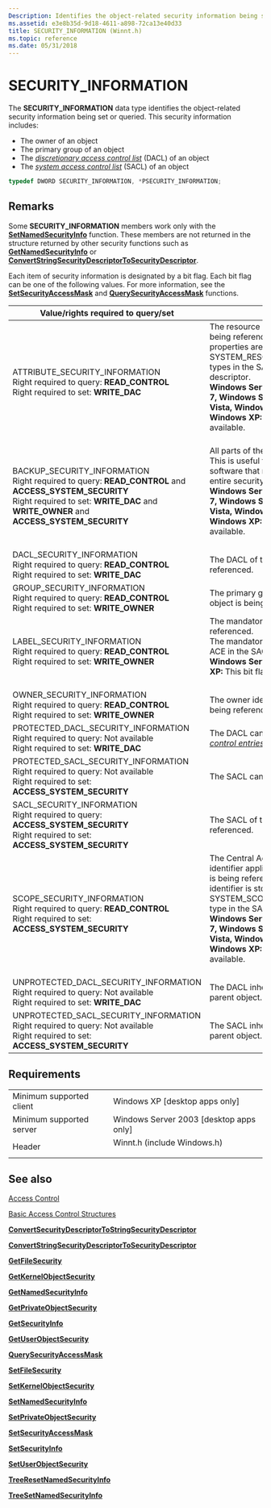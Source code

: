 ```yaml
---
Description: Identifies the object-related security information being set or queried.
ms.assetid: e3e8b35d-9d18-4611-a898-72ca13e40d33
title: SECURITY_INFORMATION (Winnt.h)
ms.topic: reference
ms.date: 05/31/2018
---
```


# SECURITY\_INFORMATION

The **SECURITY\_INFORMATION** data type identifies the object-related security information being set or queried. This security information includes:

-   The owner of an object
-   The primary group of an object
-   The [*discretionary access control list*](https://docs.microsoft.com/windows/desktop/SecGloss/d-gly) (DACL) of an object
-   The [*system access control list*](https://docs.microsoft.com/windows/desktop/SecGloss/s-gly) (SACL) of an object


```C++
typedef DWORD SECURITY_INFORMATION, *PSECURITY_INFORMATION;
```



## Remarks

Some **SECURITY\_INFORMATION** members work only with the [**SetNamedSecurityInfo**](/windows/desktop/api/Aclapi/nf-aclapi-setnamedsecurityinfoa) function. These members are not returned in the structure returned by other security functions such as [**GetNamedSecurityInfo**](/windows/desktop/api/Aclapi/nf-aclapi-getnamedsecurityinfoa) or [**ConvertStringSecurityDescriptorToSecurityDescriptor**](/windows/desktop/api/Sddl/nf-sddl-convertstringsecuritydescriptortosecuritydescriptora).

Each item of security information is designated by a bit flag. Each bit flag can be one of the following values. For more information, see the [**SetSecurityAccessMask**](/windows/desktop/api/Securitybaseapi/nf-securitybaseapi-setsecurityaccessmask) and [**QuerySecurityAccessMask**](/windows/desktop/api/Securitybaseapi/nf-securitybaseapi-querysecurityaccessmask) functions.



| Value/rights required to query/set                                                                                                                                                                                                     | Meaning                                                                                                                                                                                                                                                                                                                                                                       |
|----------------------------------------------------------------------------------------------------------------------------------------------------------------------------------------------------------------------------------------|-------------------------------------------------------------------------------------------------------------------------------------------------------------------------------------------------------------------------------------------------------------------------------------------------------------------------------------------------------------------------------|
| ATTRIBUTE\_SECURITY\_INFORMATION<br/> Right required to query: **READ\_CONTROL**<br/> Right required to set: **WRITE\_DAC**<br/>                                                                                     | The resource properties of the object being referenced. The resource properties are stored in SYSTEM\_RESOURCE\_ATTRIBUTE\_ACE types in the SACL of the security descriptor.<br/> **Windows Server 2008 R2, Windows 7, Windows Server 2008, Windows Vista, Windows Server 2003 and Windows XP:** This bit flag is not available.<br/> <br/>                 |
| BACKUP\_SECURITY\_INFORMATION<br/> Right required to query: **READ\_CONTROL** and **ACCESS\_SYSTEM\_SECURITY**<br/> Right required to set: **WRITE\_DAC** and **WRITE\_OWNER** and **ACCESS\_SYSTEM\_SECURITY**<br/> | All parts of the security descriptor. This is useful for backup and restore software that needs to preserve the entire security descriptor.<br/> **Windows Server 2008 R2, Windows 7, Windows Server 2008, Windows Vista, Windows Server 2003 and Windows XP:** This bit flag is not available.<br/> <br/>                                                  |
| DACL\_SECURITY\_INFORMATION<br/> Right required to query: **READ\_CONTROL**<br/> Right required to set: **WRITE\_DAC**<br/>                                                                                          | The DACL of the object is being referenced.<br/>                                                                                                                                                                                                                                                                                                                        |
| GROUP\_SECURITY\_INFORMATION<br/> Right required to query: **READ\_CONTROL**<br/> Right required to set: **WRITE\_OWNER** <br/>                                                                                      | The primary group identifier of the object is being referenced.<br/>                                                                                                                                                                                                                                                                                                    |
| LABEL\_SECURITY\_INFORMATION<br/> Right required to query: **READ\_CONTROL**<br/> Right required to set: **WRITE\_OWNER** <br/>                                                                                      | The mandatory integrity label is being referenced.<br/> The mandatory integrity label is an ACE in the SACL of the object.<br/> **Windows Server 2003 and Windows XP:** This bit flag is not available.<br/> <br/>                                                                                                                                    |
| OWNER\_SECURITY\_INFORMATION<br/> Right required to query: **READ\_CONTROL**<br/> Right required to set: **WRITE\_OWNER** <br/>                                                                                      | The owner identifier of the object is being referenced.<br/>                                                                                                                                                                                                                                                                                                            |
| PROTECTED\_DACL\_SECURITY\_INFORMATION<br/> Right required to query: Not available<br/> Right required to set: **WRITE\_DAC**<br/>                                                                                   | The DACL cannot inherit [*access control entries*](https://docs.microsoft.com/windows/desktop/SecGloss/a-gly) (ACEs).<br/>                                                                                                                                                                                                                   |
| PROTECTED\_SACL\_SECURITY\_INFORMATION<br/> Right required to query: Not available<br/> Right required to set: **ACCESS\_SYSTEM\_SECURITY**<br/>                                                                     | The SACL cannot inherit ACEs.<br/>                                                                                                                                                                                                                                                                                                                                      |
| SACL\_SECURITY\_INFORMATION<br/> Right required to query: **ACCESS\_SYSTEM\_SECURITY**<br/> Right required to set: **ACCESS\_SYSTEM\_SECURITY**<br/>                                                                 | The SACL of the object is being referenced.<br/>                                                                                                                                                                                                                                                                                                                        |
| SCOPE\_SECURITY\_INFORMATION<br/> Right required to query: **READ\_CONTROL**<br/> Right required to set: **ACCESS\_SYSTEM\_SECURITY**<br/>                                                                           | The Central Access Policy (CAP) identifier applicable on the object that is being referenced. Each CAP identifier is stored in a SYSTEM\_SCOPED\_POLICY\_ID\_ACE type in the SACL of the SD.<br/> **Windows Server 2008 R2, Windows 7, Windows Server 2008, Windows Vista, Windows Server 2003 and Windows XP:** This bit flag is not available.<br/> <br/> |
| UNPROTECTED\_DACL\_SECURITY\_INFORMATION<br/> Right required to query: Not available<br/> Right required to set: **WRITE\_DAC**<br/>                                                                                 | The DACL inherits ACEs from the parent object.<br/>                                                                                                                                                                                                                                                                                                                     |
| UNPROTECTED\_SACL\_SECURITY\_INFORMATION<br/> Right required to query: Not available<br/> Right required to set: **ACCESS\_SYSTEM\_SECURITY**<br/>                                                                   | The SACL inherits ACEs from the parent object.<br/>                                                                                                                                                                                                                                                                                                                     |



 

## Requirements



|                                     |                                                                                                        |
|-------------------------------------|--------------------------------------------------------------------------------------------------------|
| Minimum supported client<br/> | Windows XP \[desktop apps only\]<br/>                                                            |
| Minimum supported server<br/> | Windows Server 2003 \[desktop apps only\]<br/>                                                   |
| Header<br/>                   | <dl> <dt>Winnt.h (include Windows.h)</dt> </dl> |



## See also

<dl> <dt>

[Access Control](access-control.md)
</dt> <dt>

[Basic Access Control Structures](authorization-structures.md)
</dt> <dt>

[**ConvertSecurityDescriptorToStringSecurityDescriptor**](/windows/desktop/api/Sddl/nf-sddl-convertsecuritydescriptortostringsecuritydescriptora)
</dt> <dt>

[**ConvertStringSecurityDescriptorToSecurityDescriptor**](/windows/desktop/api/Sddl/nf-sddl-convertstringsecuritydescriptortosecuritydescriptora)
</dt> <dt>

[**GetFileSecurity**](/windows/desktop/api/Winbase/nf-winbase-getfilesecuritya)
</dt> <dt>

[**GetKernelObjectSecurity**](https://msdn.microsoft.com/en-us/library/Aa446641(v=VS.85).aspx)
</dt> <dt>

[**GetNamedSecurityInfo**](/windows/desktop/api/Aclapi/nf-aclapi-getnamedsecurityinfoa)
</dt> <dt>

[**GetPrivateObjectSecurity**](https://msdn.microsoft.com/en-us/library/Aa446646(v=VS.85).aspx)
</dt> <dt>

[**GetSecurityInfo**](/windows/desktop/api/Aclapi/nf-aclapi-getsecurityinfo)
</dt> <dt>

[**GetUserObjectSecurity**](/windows/desktop/api/Winuser/nf-winuser-getuserobjectsecurity)
</dt> <dt>

[**QuerySecurityAccessMask**](/windows/desktop/api/Securitybaseapi/nf-securitybaseapi-querysecurityaccessmask)
</dt> <dt>

[**SetFileSecurity**](/windows/desktop/api/Winbase/nf-winbase-setfilesecuritya)
</dt> <dt>

[**SetKernelObjectSecurity**](https://msdn.microsoft.com/en-us/library/Aa379578(v=VS.85).aspx)
</dt> <dt>

[**SetNamedSecurityInfo**](/windows/desktop/api/Aclapi/nf-aclapi-setnamedsecurityinfoa)
</dt> <dt>

[**SetPrivateObjectSecurity**](https://msdn.microsoft.com/en-us/library/Aa379580(v=VS.85).aspx)
</dt> <dt>

[**SetSecurityAccessMask**](/windows/desktop/api/Securitybaseapi/nf-securitybaseapi-setsecurityaccessmask)
</dt> <dt>

[**SetSecurityInfo**](/windows/desktop/api/Aclapi/nf-aclapi-setsecurityinfo)
</dt> <dt>

[**SetUserObjectSecurity**](/windows/desktop/api/Winuser/nf-winuser-setuserobjectsecurity)
</dt> <dt>

[**TreeResetNamedSecurityInfo**](/windows/desktop/api/Aclapi/nf-aclapi-treeresetnamedsecurityinfoa)
</dt> <dt>

[**TreeSetNamedSecurityInfo**](/windows/desktop/api/Aclapi/nf-aclapi-treesetnamedsecurityinfoa)
</dt> </dl>

 

 




